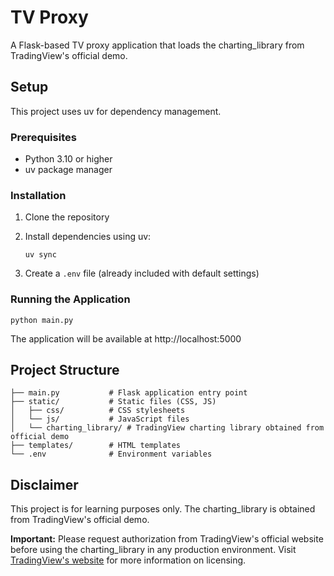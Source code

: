 # TV Proxy

A Flask-based TV proxy application that loads the charting_library from TradingView's official demo.

## Setup

This project uses uv for dependency management.

### Prerequisites

- Python 3.10 or higher
- uv package manager

### Installation

1. Clone the repository

2. Install dependencies using uv:
   ```
   uv sync
   ```

3. Create a `.env` file (already included with default settings)

### Running the Application

```
python main.py
```

The application will be available at http://localhost:5000

## Project Structure

```
├── main.py           # Flask application entry point
├── static/           # Static files (CSS, JS)
│   ├── css/          # CSS stylesheets
│   └── js/           # JavaScript files
│   └── charting_library/ # TradingView charting library obtained from official demo
├── templates/        # HTML templates
└── .env              # Environment variables
```

## Disclaimer

This project is for learning purposes only. The charting_library is obtained from TradingView's official demo.

**Important:** Please request authorization from TradingView's official website before using the charting_library in any production environment. Visit [TradingView's website](https://www.tradingview.com/HTML5-stock-forex-bitcoin-charting-library/) for more information on licensing.